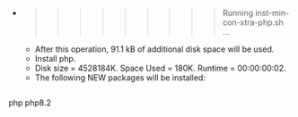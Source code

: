 * >>>>>>>>> Running inst-min-con-xtra-php.sh ...
  * After this operation, 91.1 kB of additional disk space will be used.
  * Install php.
  * Disk size = 4528184K. Space Used = 180K. Runtime = 00:00:00:02.
  * The following NEW packages will be installed:
  ```bash
php php8.2
  ```
